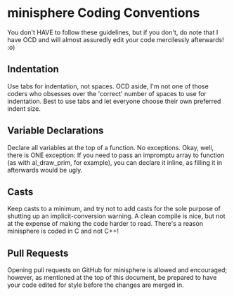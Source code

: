 minisphere Coding Conventions
=============================

You don't HAVE to follow these guidelines, but if you don't, do note
that I have OCD and will almost assuredly edit your code mercilessly
afterwards! :o) 

Indentation
-----------
Use tabs for indentation, not spaces. OCD aside, I'm not one of those
coders who obsesses over the 'correct' number of spaces to use for
indentation. Best to use tabs and let everyone choose their own
preferred indent size.

Variable Declarations
---------------------
Declare all variables at the top of a function. No exceptions. Okay,
well, there is ONE exception: If you need to pass an impromptu array to
function (as with al_draw_prim, for example), you can declare it inline,
as filling it in afterwards would be ugly.

Casts
-----
Keep casts to a minimum, and try not to add casts for the sole purpose
of shutting up an implicit-conversion warning. A clean compile is nice,
but not at the expense of making the code harder to read. There's a
reason minisphere is coded in C and not C++!

Pull Requests
-------------
Opening pull requests on GitHub for minisphere is allowed and
encouraged; however, as mentioned at the top of this document, be
prepared to have your code edited for style before the changes are
merged in.
